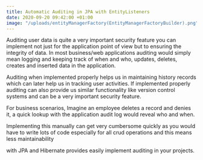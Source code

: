 ```yaml
---
title: Automatic Auditing in JPA with EntityListeners
date: 2020-09-20 09:42:00 +01:00
image: "/uploads/entityManagerFactory(EntityManagerFactoryBuilder).png"
---
```


Auditing user data is quite a very important security feature you can implement not just for the application point of view but to ensuring the integrity of data. 
In most business/web applications auditing would simply mean logging and keeping track of when and who, updates, deletes, creates and inserted data in the application.

Auditing when implemented properly helps us in maintaining history records which can later help us in tracking user activities. If implemented properly auditing can also provide us similar functionality like version control systems and can be a very important security feature.

For business scenarios, Imagine an employee deletes a record and denies it, a quick lookup with the application audit log would reveal who and when. 

Implementing this manually can get very cumbersome quickly as you would have to write lots of code especially for all crud operations and this means less maintainability 

with JPA and Hibernate provides easily implement auditing in your projects. 